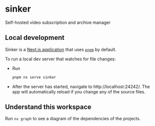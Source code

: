 # sinker

Self-hosted video subscription and archive manager

## Local development

Sinker is a [Next.js application](https://nextjs.org/) that uses [`pnpm`](https://pnpm.io/) by default.

To run a local dev server that watches for file changes:

- Run

  ```sh
  pnpm nx serve sinker
  ```

- After the server has started, navigate to http://localhost:24242/. The app will automatically reload if you change any of the source files.

## Understand this workspace

Run `nx graph` to see a diagram of the dependencies of the projects.
